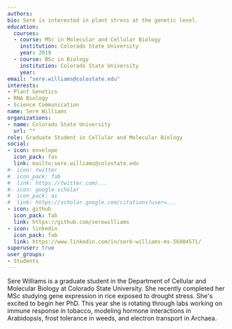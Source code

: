```yaml
---
authors:
bio: Seré is interested in plant stress at the genetic level. 
education:
  courses:
  - course: MSc in Molecular and Cellular Biology
    institution: Colorado State University
    year: 2019
  - course: BSc in Biology
    institution: Colorado State University
    year: 
email: "sere.williams@colostate.edu"
interests:
- Plant Genetics
- RNA Biology
- Science Communication
name: Sere Williams
organizations:
- name: Colorado State University
  url: ""
role: Graduate Student in Cellular and Molecular Biology
social:
- icon: envelope
  icon_pack: fas
  link: mailto:sere.williams@colostate.edu
#- icon: twitter
#  icon_pack: fab
#  link: https://twitter.com/...
#- icon: google-scholar
#  icon_pack: ai
#  link: https://scholar.google.com/citations?user=...
- icon: github
  icon_pack: fab
  link: https://github.com/serewilliams
- icon: linkedin
  icon_pack: fab
  link: https://www.linkedin.com/in/seré-williams-ms-56804571/
superuser: true
user_groups: 
- Students
---
```


Sere Williams is a graduate student in the Department of Cellular and Molecular Biology at Colorado State University. She recently completed her MSc studying gene expression in rice exposed to drought stress. She's excited to begin her PhD. This year she is rotating through labs working on immune response in tobacco, modeling hormone interactions in Arabidopsis, frost tolerance in weeds, and electron transport in Archaea. 